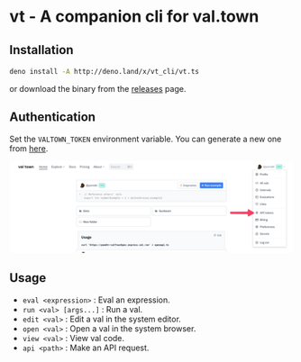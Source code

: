 # vt - A companion cli for val.town

## Installation

```bash
deno install -A http://deno.land/x/vt_cli/vt.ts
```

or download the binary from the [releases](https://github.com/pomdtr/vt/releases) page.

## Authentication

Set the `VALTOWN_TOKEN` environment variable. You can generate a new one from [here](https://www.val.town/settings/api).

![Alt text](assets/authentication.png)

## Usage

- `eval <expression>` : Eval an expression.
- `run <val> [args...]` : Run a val.
- `edit <val>` : Edit a val in the system editor.
- `open <val>` : Open a val in the system browser.
- `view <val>` : View val code.
- `api <path>` : Make an API request.
